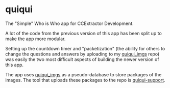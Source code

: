 # quiqui

The "Simple" Who is Who app for CCExtractor Development.

A lot of the code from the previous version of this app has been split up to make the app more modular.

Setting up the countdown timer and "packetization" (the ability for others to change the questions and answers by uploading to my [quiqui_imgs](https://www.github.com/dhrumilp15/quiqui_imgs) repo) was easily the two most difficult aspects of building the newer version of this app.

The app uses [quiqui_imgs](https://www.github.com/dhrumilp15/quiqui_imgs) as a pseudo-database to store packages of the images. The tool that uploads these packages to the repo is [quiqui-support](https://www.github.com/dhrumilp15/quiqui-support).

